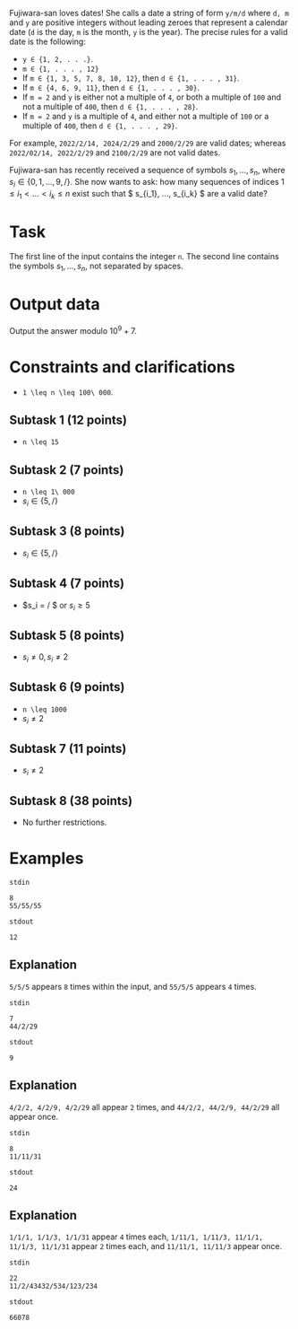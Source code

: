 
Fujiwara-san loves dates! She calls a date a string of form `y/m/d` where `d, m` and `y` are positive integers without leading zeroes that represent a calendar date (`d` is the day, `m` is the month, `y` is the year). The precise rules for a valid date is the following:
* `y ∈ {1, 2, . . .}`.
* `m ∈ {1, . . . , 12}`
* If `m ∈ {1, 3, 5, 7, 8, 10, 12}`, then `d ∈ {1, . . . , 31}`.
* If `m ∈ {4, 6, 9, 11}`, then `d ∈ {1, . . . , 30}`.
* If `m = 2` and `y` is either not a multiple of `4`, or both a multiple of `100` and not a multiple of `400`, then `d ∈ {1, . . . , 28}`.
* If `m = 2` and `y` is a multiple of `4`, and either not a multiple of `100` or a multiple of `400`, then `d ∈ {1, . . . , 29}`.

For example, `2022/2/14, 2024/2/29` and `2000/2/29` are valid dates; whereas `2022/02/14, 2022/2/29` and `2100/2/29` are not valid dates.

Fujiwara-san has recently received a sequence of symbols $s_1, ..., s_n$, where $s_i ∈ \{0, 1, ..., 9, /\}$. She now wants to ask: how many sequences of indices $1 \leq i_1 < ... < i_k \leq n$ exist such that $ s_{i_1}, ..., s_{i_k} $ are a valid date?

# Task
The first line of the input contains the integer `n`. The second line contains the symbols $s_1, ..., s_n$, not separated by spaces.

# Output data
Output the answer modulo $10^9 + 7$.

# Constraints and clarifications
* `1 \leq n \leq 100\ 000`.

## Subtask 1 (12 points)
* `n \leq 15`
## Subtask 2 (7 points)
* `n \leq 1\ 000`
* $s_i \in \{5, /\}$
## Subtask 3 (8 points)
* $s_i \in \{5, /\}$
## Subtask 4 (7 points)
* $s_i = / $ or $s_i \geq 5$
## Subtask 5 (8 points)
* $s_i \neq 0, s_i \neq 2$
## Subtask 6 (9 points)
* `n \leq 1000` 
* $s_i \neq 2$
## Subtask 7 (11 points)
* $s_i \neq 2$
## Subtask 8 (38 points)
* No further restrictions.

# Examples

`stdin`

```
8
55/55/55
```

`stdout`

```
12
```

Explanation
---

`5/5/5` appears `8` times within the input, and `55/5/5` appears `4` times.

`stdin`

```
7
44/2/29
```

`stdout`

```
9
```

Explanation
---

`4/2/2, 4/2/9, 4/2/29` all appear `2` times, and `44/2/2, 44/2/9, 44/2/29` all appear once.

`stdin`

```
8
11/11/31
```

`stdout`

```
24
```

Explanation
---

`1/1/1, 1/1/3, 1/1/31` appear `4` times each, `1/11/1, 1/11/3, 11/1/1, 11/1/3, 11/1/31` appear `2` times each, and `11/11/1, 11/11/3` appear once.

`stdin`

```
22
11/2/43432/534/123/234
```

`stdout`

```
66078
```
